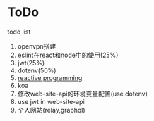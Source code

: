 # ToDo
todo list
1. openvpn搭建
2. eslint在react和node中的使用(25%)
4. jwt(25%)
6. dotenv(50%)
7. [reactive programming](http://blog.leapoahead.com/2016/03/02/introduction-to-reactive-programming/)
8. koa
9. 修改web-site-api的环境变量配置(use dotenv)
11. use jwt in web-site-api
12. 个人网站(relay,graphql)
